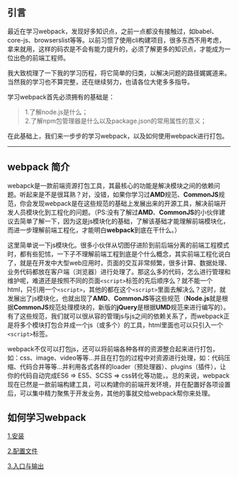 ## 引言

最近在学习webpack，发现好多知识点，之前一点都没有接触过，如babel、core-js、browserslist等等。以前习惯了使用cli构建项目，很多东西不用考虑，拿来就用，这样的码农是不会有能力提升的，必须了解更多的知识点，才能成为一位出色的前端工程师。

我大致梳理了一下我的学习历程，将它简单的归类，以解决问题的路径娓娓道来。当然我的学习也不算完整，还在继续努力，也请各位大佬多多指导。

学习webpack首先必须拥有的基础是：
> 1.了解node.js是什么；<br>
2.了解npm包管理器是什么以及package.json的常用属性的意义；<br>

在此基础上，我们来一步步的学习webpack，以及如何使用webpack进行打包。

---

## webpack 简介

webapck是一款前端资源打包工具，其最核心的功能是解决模块之间的依赖问题。听起来是不是很耳熟？对，没错，如果你学习过**AMD**规范、**CommonJS**规范，你会发现webpack是在这些规范的基础上发展出来的开源工具，解决前端开发人员模块化到工程化的问题。（PS:没有了解过**AMD**、**CommonJS**的小伙伴建议去简单了解一下，因为这是js模块化的基础，了解该基础才能理解前端模块化，而进一步理解前端工程化，才能明白**webpack**到底在干什么。）

这里简单说一下js模块化。很多小伙伴从切图仔进阶到前后端分离的前端工程模式时，都有些犯怵，一下子不理解前端工程到底是个什么概念，其实前端工程化说白了，就是在开发中大型web应用时，页面的交互非常频繁，很多计算、数据处理、业务代码都放在客户端（浏览器）进行处理了。那这么多的代码，怎么进行管理和维护呢，难道还是按照不同的页面```<script>```标签的先后顺序么？就不能一个html，只引用一个```<script>```，其他的都在这个```<script>```里面去解决么？这时，就发展出了js模块化，也就出现了**AMD**、**CommonJS**等这些规范（**Node.js**就是根据**CommonJS**规范处理模块的，新版的**jQuery**是根据**UMD**规范来进行编写的）。有了这些规范，我们就可以很从容的管理js与js之间的依赖关系了，而webpack正是将多个模块打包合并成一个js（或多个）的工具，html里面也可以只引入一个```<script>```标签。

webpack不仅可以打包js，还可以将前端各种各样的资源整合起来进行打包，如：css、image、video等等...并且在打包的过程中对资源进行处理，如：代码压缩、代码合并等等...并利用各式各样的loader（预处理器）、plugins（插件），让你的代码自动完成ES6 => ES5、SCSS => css转化等功能，。总的来说，webpack现在已然是一款前端构建工具，可以构建你的前端开发环境，并在配置好各项设置后，可以集中精力聚焦于开发业务，其他的事就交给webpack帮你来处理。

## 如何学习webpack

[1.安装](/1.安装/)

[2.配置文件](/2.配置文件/)

[3.入口与输出](/3.入口与输出/)